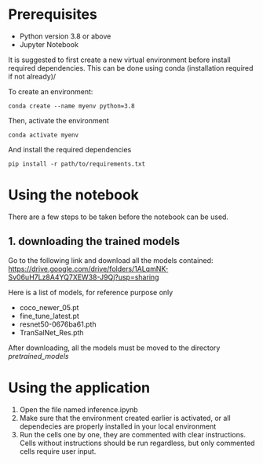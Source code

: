 # Prerequisites
- Python version 3.8 or above
- Jupyter Notebook
  
It is suggested to first create a new virtual environment before install required dependencies. This can be done using conda (installation required if not already)/

To create an environment:
```
conda create --name myenv python=3.8
```
Then, activate the environment
```
conda activate myenv
```
And install the required dependencies
```
pip install -r path/to/requirements.txt
```

# Using the notebook
There are a few steps to be taken before the notebook can be used.
## 1. downloading the trained models
Go to the following link and download all the models contained:
https://drive.google.com/drive/folders/1ALqmNK-Sv06uH7Lz8A4YQ7XEW38-J9Qj?usp=sharing

Here is a list of models, for reference purpose only
- coco_newer_05.pt
- fine_tune_latest.pt
- resnet50-0676ba61.pth
- TranSalNet_Res.pth

After downloading, all the models must be moved to the directory *pretrained_models*

# Using the application
1. Open the file named inference.ipynb
2. Make sure that the environment created earlier is activated, or all dependecies are properly installed in your local environment
3. Run the cells one by one, they are commented with clear instructions. Cells without instructions should be run regardless, but only commented cells require user input.